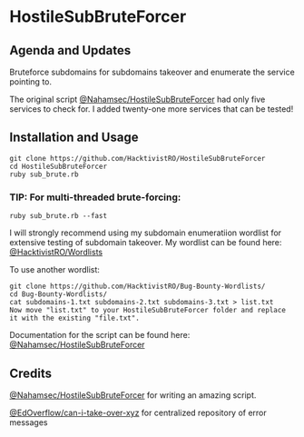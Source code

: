# HostileSubBruteForcer

Agenda and Updates
----------
Bruteforce subdomains for subdomains takeover and enumerate the service pointing to. 

The original script [@Nahamsec/HostileSubBruteForcer](https://github.com/nahamsec/HostileSubBruteforcer) had only five services to check for. I added twenty-one more services that can be tested!

Installation and Usage
----------
    
    git clone https://github.com/HacktivistRO/HostileSubBruteForcer
    cd HostileSubBruteForcer
    ruby sub_brute.rb
    
### TIP: For multi-threaded brute-forcing:
    
    ruby sub_brute.rb --fast 
    
I will strongly recommend using my subdomain enumeratiion wordlist for extensive testing of subdomain takeover. My wordlist can be found here: [@HacktivistRO/Wordlists](https://github.com/HacktivistRO/Bug-Bounty-Wordlists)

To use another wordlist:
    
    git clone https://github.com/HacktivistRO/Bug-Bounty-Wordlists/
    cd Bug-Bounty-Wordlists/
    cat subdomains-1.txt subdomains-2.txt subdomains-3.txt > list.txt
    Now move "list.txt" to your HostileSubBruteForcer folder and replace it with the existing "file.txt".
    
Documentation for the script can be found here: [@Nahamsec/HostileSubBruteForcer](https://github.com/nahamsec/HostileSubBruteforcer)

Credits
----------
[@Nahamsec/HostileSubBruteForcer](https://github.com/nahamsec/HostileSubBruteforcer) for writing an amazing script.

[@EdOverflow/can-i-take-over-xyz](https://github.com/EdOverflow/can-i-take-over-xyz) for centralized repository of error messages
